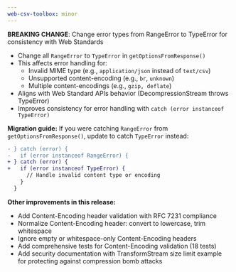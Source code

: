 ```yaml
---
web-csv-toolbox: minor
---
```


**BREAKING CHANGE**: Change error types from RangeError to TypeError for consistency with Web Standards

- Change all `RangeError` to `TypeError` in `getOptionsFromResponse()`
- This affects error handling for:
  - Invalid MIME type (e.g., `application/json` instead of `text/csv`)
  - Unsupported content-encoding (e.g., `br`, `unknown`)
  - Multiple content-encodings (e.g., `gzip, deflate`)
- Aligns with Web Standard APIs behavior (DecompressionStream throws TypeError)
- Improves consistency for error handling with `catch (error instanceof TypeError)`

**Migration guide:**
If you were catching `RangeError` from `getOptionsFromResponse()`, update to catch `TypeError` instead:

```diff
- } catch (error) {
-   if (error instanceof RangeError) {
+ } catch (error) {
+   if (error instanceof TypeError) {
      // Handle invalid content type or encoding
    }
  }
```

**Other improvements in this release:**
- Add Content-Encoding header validation with RFC 7231 compliance
- Normalize Content-Encoding header: convert to lowercase, trim whitespace
- Ignore empty or whitespace-only Content-Encoding headers
- Add comprehensive tests for Content-Encoding validation (18 tests)
- Add security documentation with TransformStream size limit example for protecting against compression bomb attacks
